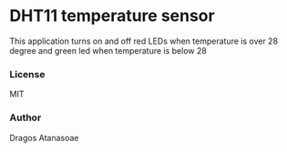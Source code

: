 # DHT11 temperature sensor

This application turns on and off red LEDs when temperature is over 28 degree and green led when temperature is below 28



### License
MIT

### Author
Dragos Atanasoae
